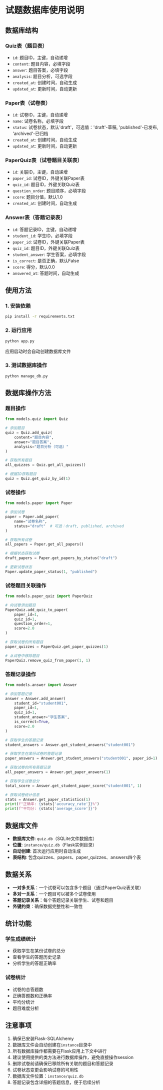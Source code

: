 # 试题数据库使用说明

## 数据库结构

### Quiz表（题目表）
- `id`: 题目ID，主键，自动递增
- `content`: 题目内容，必填字段
- `answer`: 题目答案，必填字段  
- `analysis`: 题目分析，可选字段
- `created_at`: 创建时间，自动生成
- `updated_at`: 更新时间，自动更新

### Paper表（试卷表）
- `id`: 试卷ID，主键，自动递增
- `name`: 试卷名称，必填字段
- `status`: 试卷状态，默认'draft'，可选值：'draft'-草稿, 'published'-已发布, 'archived'-已归档
- `created_at`: 创建时间，自动生成
- `updated_at`: 更新时间，自动更新

### PaperQuiz表（试卷题目关联表）
- `id`: 关联ID，主键，自动递增
- `paper_id`: 试卷ID，外键关联Paper表
- `quiz_id`: 题目ID，外键关联Quiz表
- `question_order`: 题目顺序，必填字段
- `score`: 题目分值，默认1.0
- `created_at`: 创建时间，自动生成

### Answer表（答题记录表）
- `id`: 答题记录ID，主键，自动递增
- `student_id`: 学生ID，必填字段
- `paper_id`: 试卷ID，外键关联Paper表
- `quiz_id`: 题目ID，外键关联Quiz表
- `student_answer`: 学生答案，必填字段
- `is_correct`: 是否正确，默认False
- `score`: 得分，默认0.0
- `answered_at`: 答题时间，自动生成

## 使用方法

### 1. 安装依赖
```bash
pip install -r requirements.txt
```

### 2. 运行应用
```bash
python app.py
```
应用启动时会自动创建数据库文件

### 3. 测试数据库操作
```bash
python manage_db.py
```

## 数据库操作方法

### 题目操作
```python
from models.quiz import Quiz

# 添加题目
quiz = Quiz.add_quiz(
    content="题目内容",
    answer="题目答案",
    analysis="题目分析（可选）"
)

# 获取所有题目
all_quizzes = Quiz.get_all_quizzes()

# 根据ID获取题目
quiz = Quiz.get_quiz_by_id(1)
```

### 试卷操作
```python
from models.paper import Paper

# 添加试卷
paper = Paper.add_paper(
    name="试卷名称",
    status="draft"  # 可选：draft, published, archived
)

# 获取所有试卷
all_papers = Paper.get_all_papers()

# 根据状态获取试卷
draft_papers = Paper.get_papers_by_status("draft")

# 更新试卷状态
Paper.update_paper_status(1, "published")
```

### 试卷题目关联操作
```python
from models.paper_quiz import PaperQuiz

# 向试卷添加题目
PaperQuiz.add_quiz_to_paper(
    paper_id=1,
    quiz_id=1,
    question_order=1,
    score=2.0
)

# 获取试卷的所有题目
paper_quizzes = PaperQuiz.get_paper_quizzes(1)

# 从试卷中移除题目
PaperQuiz.remove_quiz_from_paper(1, 1)
```

### 答题记录操作
```python
from models.answer import Answer

# 添加答题记录
answer = Answer.add_answer(
    student_id="student001",
    paper_id=1,
    quiz_id=1,
    student_answer="学生答案",
    is_correct=True,
    score=2.0
)

# 获取学生的答题记录
student_answers = Answer.get_student_answers("student001")

# 获取学生在某份试卷的答题记录
paper_answers = Answer.get_student_answers("student001", paper_id=1)

# 获取试卷的所有答题记录
all_paper_answers = Answer.get_paper_answers(1)

# 获取学生试卷总分
total_score = Answer.get_student_paper_score("student001", 1)

# 获取试卷统计信息
stats = Answer.get_paper_statistics(1)
print(f"正确率: {stats['accuracy_rate']}%")
print(f"平均分: {stats['average_score']}")
```

## 数据库文件

- **数据库文件**: `quiz.db`（SQLite文件数据库）
- **位置**: `instance/quiz.db`（Flask实例目录）
- **自动创建**: 首次运行应用时自动生成
- **表结构**: 包含quizzes、papers、paper_quizzes、answers四个表

## 数据关系

- **一对多关系**：一个试卷可以包含多个题目（通过PaperQuiz表关联）
- **多对一关系**：一个题目可以被多个试卷使用
- **答题记录关系**：每个答题记录关联学生、试卷和题目
- **外键约束**：确保数据完整性和一致性

## 统计功能

### 学生成绩统计
- 获取学生在某份试卷的总分
- 查看学生的答题历史记录
- 分析学生的答题正确率

### 试卷统计
- 试卷的总答题数
- 正确答题数和正确率
- 平均分统计
- 题目难度分析

## 注意事项

1. 确保已安装Flask-SQLAlchemy
2. 数据库文件会自动创建在`instance`目录中
3. 所有数据库操作都需要在Flask应用上下文中进行
4. 建议使用提供的类方法进行数据库操作，避免直接操作session
5. 删除试卷前请确保已移除所有关联的题目和答题记录
6. 试卷状态变更会影响试卷的可用性
7. 数据库文件位置：`instance/quiz.db`
8. 答题记录包含详细的答题信息，便于后续分析 